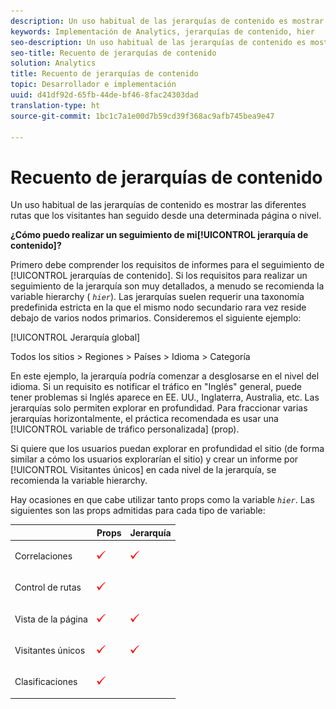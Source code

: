 ```yaml
---
description: Un uso habitual de las jerarquías de contenido es mostrar las diferentes rutas que los visitantes han seguido desde una determinada página o nivel.
keywords: Implementación de Analytics, jerarquías de contenido, hier
seo-description: Un uso habitual de las jerarquías de contenido es mostrar las diferentes rutas que los visitantes han seguido desde una determinada página o nivel.
seo-title: Recuento de jerarquías de contenido
solution: Analytics
title: Recuento de jerarquías de contenido
topic: Desarrollador e implementación
uuid: d41df92d-65fb-44de-bf46-8fac24303dad
translation-type: ht
source-git-commit: 1bc1c7a1e00d7b59cd39f368ac9afb745bea9e47

---
```



# Recuento de jerarquías de contenido

Un uso habitual de las jerarquías de contenido es mostrar las diferentes rutas que los visitantes han seguido desde una determinada página o nivel.

**¿Cómo puedo realizar un seguimiento de mi[!UICONTROL jerarquía de contenido]?**

Primero debe comprender los requisitos de informes para el seguimiento de [!UICONTROL jerarquías de contenido]. Si los requisitos para realizar un seguimiento de la jerarquía son muy detallados, a menudo se recomienda la variable hierarchy ( *`hier`*). Las jerarquías suelen requerir una taxonomía predefinida estricta en la que el mismo nodo secundario rara vez reside debajo de varios nodos primarios. Consideremos el siguiente ejemplo:

[!UICONTROL Jerarquía global]

Todos los sitios &gt; Regiones &gt; Países &gt; Idioma &gt; Categoría

En este ejemplo, la jerarquía podría comenzar a desglosarse en el nivel del idioma. Si un requisito es notificar el tráfico en "Inglés" general, puede tener problemas si Inglés aparece en EE. UU., Inglaterra, Australia, etc. Las jerarquías solo permiten explorar en profundidad. Para fraccionar varias jerarquías horizontalmente, el práctica recomendada es usar una [!UICONTROL variable de tráfico personalizada] (prop).

Si quiere que los usuarios puedan explorar en profundidad el sitio (de forma similar a cómo los usuarios explorarían el sitio) y crear un informe por [!UICONTROL Visitantes únicos] en cada nivel de la jerarquía, se recomienda la variable hierarchy.

Hay ocasiones en que cabe utilizar tanto props como la variable *`hier`*. Las siguientes son las props admitidas para cada tipo de variable:

<table id="table_E960D100DA0F433A94A4B246D6EF0D0A"> 
 <thead> 
  <tr> 
   <th class="entry"> </th> 
   <th class="entry"> Props </th> 
   <th class="entry"> Jerarquía </th> 
  </tr> 
 </thead>
 <tbody> 
  <tr> 
   <td> Correlaciones </td> 
   <td> <p><img  src="assets/check-mark.png" id="image_2832E346D220429DA643B908EC10260D" /> </p> </td> 
   <td> <p><img  src="assets/check-mark.png" id="image_2A70A61A78024204B6CEE4FFF9A0851E" /> </p> </td> 
  </tr> 
  <tr> 
   <td> Control de rutas </td> 
   <td> <p><img  src="assets/check-mark.png" id="image_EE5ED36AC75F4D648F54858D796F82BD" /> </p> </td> 
   <td> </td> 
  </tr> 
  <tr> 
   <td> Vista de la página </td> 
   <td> <p><img  src="assets/check-mark.png" id="image_5BB82776D41642E78C2ECFD71DD33164" /> </p> </td> 
   <td> <p><img  src="assets/check-mark.png" id="image_18F34EE8957946AF9D6C2C9B492CEDB7" /> </p> </td> 
  </tr> 
  <tr> 
   <td> Visitantes únicos </td> 
   <td> <p><img  src="assets/check-mark.png" id="image_A475267547B94DB4A1EEFD903B2CA1EB" /> </p> </td> 
   <td> <p><img  src="assets/check-mark.png" id="image_1E9E302D999146128CDBCE13E52BC38C" /> </p> </td> 
  </tr> 
  <tr> 
   <td> Clasificaciones </td> 
   <td> <p><img  src="assets/check-mark.png" id="image_FC5FEFE7BA8C4475BA4F31D57302BE6B" /> </p> </td> 
   <td> </td> 
  </tr> 
 </tbody> 
</table>

